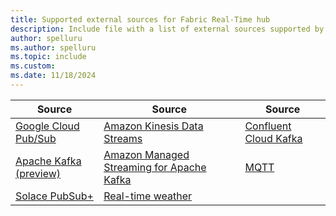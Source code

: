 ```yaml
---
title: Supported external sources for Fabric Real-Time hub
description: Include file with a list of external sources supported by Fabric Real-Time hub.
author: spelluru
ms.author: spelluru
ms.topic: include
ms.custom:
ms.date: 11/18/2024
---
```


| Source | Source | Source | 
| ----- | ----- | ----- | 
| [Google Cloud Pub/Sub](../add-source-google-cloud-pub-sub.md) | [Amazon Kinesis Data Streams](../add-source-amazon-kinesis-data-streams.md) | [Confluent Cloud Kafka](../add-source-confluent-kafka.md) |
| [Apache Kafka (preview)](../add-source-apache-kafka.md) | [Amazon Managed Streaming for Apache Kafka](../add-source-amazon-managed-streaming-for-kafka.md) | [MQTT](../add-source-mqtt.md) |
| [Solace PubSub+](../add-source-solace-pub-sub.md) | [Real-time weather](../add-source-real-time-weather.md) | | 
